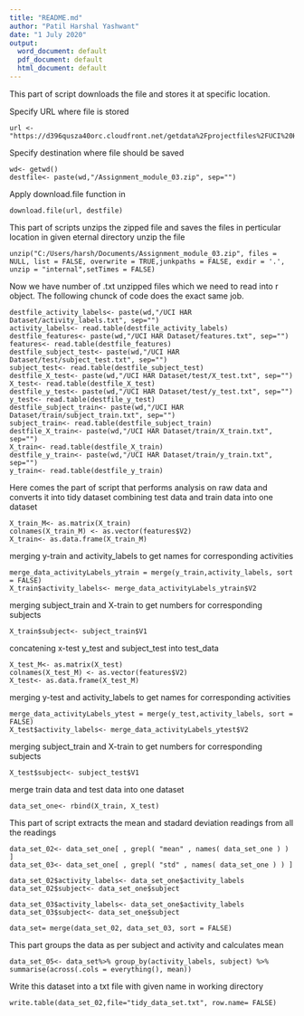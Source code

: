 ```yaml
---
title: "README.md"
author: "Patil Harshal Yashwant"
date: "1 July 2020"
output:
  word_document: default
  pdf_document: default
  html_document: default
---
```

This part of script downloads the file and stores it at specific location.

Specify URL where file is stored
```
url <- "https://d396qusza40orc.cloudfront.net/getdata%2Fprojectfiles%2FUCI%20HAR%20Dataset.zip"
```
Specify destination where file should be saved
```
wd<- getwd()
destfile<- paste(wd,"/Assignment_module_03.zip", sep="")
```
Apply download.file function in 
```
download.file(url, destfile)
```
This part of scripts unzips the zipped file and saves the files in perticular location in given eternal directory
unzip the file
```
unzip("C:/Users/harsh/Documents/Assignment_module_03.zip", files = NULL, list = FALSE, overwrite = TRUE,junkpaths = FALSE, exdir = '.', unzip = "internal",setTimes = FALSE)
```
Now we have number of .txt unzipped files which we need to read into r object. The following chunck of code does the exact same job.
```
destfile_activity_labels<- paste(wd,"/UCI HAR Dataset/activity_labels.txt", sep="")
activity_labels<- read.table(destfile_activity_labels)
destfile_features<- paste(wd,"/UCI HAR Dataset/features.txt", sep="")
features<- read.table(destfile_features)
destfile_subject_test<- paste(wd,"/UCI HAR Dataset/test/subject_test.txt", sep="")
subject_test<- read.table(destfile_subject_test)
destfile_X_test<- paste(wd,"/UCI HAR Dataset/test/X_test.txt", sep="")
X_test<- read.table(destfile_X_test)
destfile_y_test<- paste(wd,"/UCI HAR Dataset/test/y_test.txt", sep="")
y_test<- read.table(destfile_y_test)
destfile_subject_train<- paste(wd,"/UCI HAR Dataset/train/subject_train.txt", sep="")
subject_train<- read.table(destfile_subject_train)
destfile_X_train<- paste(wd,"/UCI HAR Dataset/train/X_train.txt", sep="")
X_train<- read.table(destfile_X_train)
destfile_y_train<- paste(wd,"/UCI HAR Dataset/train/y_train.txt", sep="")
y_train<- read.table(destfile_y_train)
```
Here comes the part of script that performs analysis on raw data and converts it into tidy dataset
combining test data and train data into one dataset
```
X_train_M<- as.matrix(X_train)
colnames(X_train_M) <- as.vector(features$V2)
X_train<- as.data.frame(X_train_M)
```
merging y-train and activity_labels to get names for corresponding activities
```
merge_data_activityLabels_ytrain = merge(y_train,activity_labels, sort = FALSE)
X_train$activity_labels<- merge_data_activityLabels_ytrain$V2
```
merging subject_train and X-train to get numbers for corresponding subjects
```
X_train$subject<- subject_train$V1
```
concatening x-test y_test and subject_test into test_data 
```
X_test_M<- as.matrix(X_test)
colnames(X_test_M) <- as.vector(features$V2)
X_test<- as.data.frame(X_test_M)
```
merging y-test and activity_labels to get names for corresponding activities
```
merge_data_activityLabels_ytest = merge(y_test,activity_labels, sort = FALSE)
X_test$activity_labels<- merge_data_activityLabels_ytest$V2
```
merging subject_train and X-train to get numbers for corresponding subjects
```
X_test$subject<- subject_test$V1
```
merge train data and test data into one dataset
```
data_set_one<- rbind(X_train, X_test)
```
This part of script extracts the mean and stadard deviation readings from all the readings
```
data_set_02<- data_set_one[ , grepl( "mean" , names( data_set_one ) ) ]
data_set_03<- data_set_one[ , grepl( "std" , names( data_set_one ) ) ]

data_set_02$activity_labels<- data_set_one$activity_labels
data_set_02$subject<- data_set_one$subject

data_set_03$activity_labels<- data_set_one$activity_labels
data_set_03$subject<- data_set_one$subject

data_set= merge(data_set_02, data_set_03, sort = FALSE)
```
This part groups the data as per subject and activity and calculates mean 
```
data_set_05<- data_set%>% group_by(activity_labels, subject) %>% summarise(across(.cols = everything(), mean))
```
Write this dataset into a txt file with given name in working directory
```
write.table(data_set_02,file="tidy_data_set.txt", row.name= FALSE)
```
